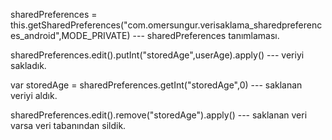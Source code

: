 sharedPreferences = this.getSharedPreferences("com.omersungur.verisaklama_sharedpreferences_android",MODE_PRIVATE) --- sharedPreferences tanımlaması.

sharedPreferences.edit().putInt("storedAge",userAge).apply() --- veriyi sakladık.

var storedAge = sharedPreferences.getInt("storedAge",0) --- saklanan veriyi aldık.

sharedPreferences.edit().remove("storedAge").apply() --- saklanan veri varsa veri tabanından sildik.
